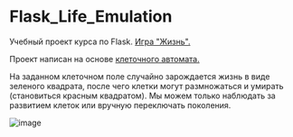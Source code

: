 # Flask_Life_Emulation
Учебный проект курса по Flask. [Игра "Жизнь".](https://ru.wikipedia.org/wiki/%D0%98%D0%B3%D1%80%D0%B0_%C2%AB%D0%96%D0%B8%D0%B7%D0%BD%D1%8C%C2%BB)

Проект написан на основе [клеточного автомата.](https://ru.wikipedia.org/wiki/%D0%9A%D0%BB%D0%B5%D1%82%D0%BE%D1%87%D0%BD%D1%8B%D0%B9_%D0%B0%D0%B2%D1%82%D0%BE%D0%BC%D0%B0%D1%82)

На заданном клеточном поле случайно зарождается жизнь в виде зеленого квадрата, после чего клетки могут размножаться и умирать (становиться красным квадратом).
Мы можем только наблюдать за развитием клеток или вручную переключать поколения.

![image](https://user-images.githubusercontent.com/84034483/189501231-a4558776-c509-4e3d-a364-9df3b94b086c.png)
